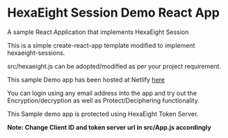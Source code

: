 
# HexaEight Session Demo React App

A sample React Application that implements HexaEight Session

This is a simple create-react-app template modified to implement hexaeight-sessions.

src/hexaeight.js can be adopted/modified as per your project requirement.

This sample Demo app has been hosted at Netlify [here](https://hexaeight-session.netlify.app)

You can login using any email address into the app and try out the Encryption/decryption as well as Protect/Deciphering functionality.

This Sample demo app is protected using HexaEight Token Server.

**Note: Change Client ID and token server url in src/App.js accordingly**
